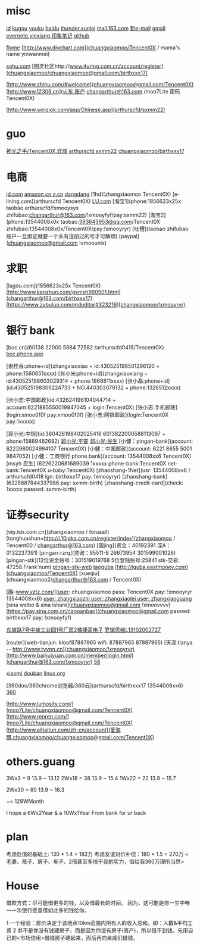 # misc

[id](430525198504184554)
[kugou](arthurscfd/birthxxx17) 
[youku](arthurscfd/birthxxx17) 
[baidu](changarthur/Tencent0X) 
[thunder.xunlei](changarthur/birthxxx17) 
[mail.163.com](changarthur@163.com/!xmooyryr)
[新e-mail](chuangxiaomoo@163.com/Tencent0X)
[gmail](chuangxiaomoo@gmail.com/birthxxx17)
[evernote.yinxiang 印象笔记](chuangxiaomoo@gmail.com/moo7Lite/Tencent0X)
[github](chuangxiaomoo@gmail.com/Tencent0X)

[flyme](chuangxiaomoo@flyme.cn/Tencent0X)
[http://www.diychart.com](chuangxiaomoo/Tencent0X / mama's name yinwanmei) 

[sohu.com](chuangxiaomoo@sohu.com/birthxxx17)
[图灵社区http://www.ituring.com.cn/account/register](chuangxiaomoo/chuangxiaomoo@gmail.com/birthxxx17)

[http://www.zhihu.com/#welcome](chuangxiaomoo@gmail.com/Tencent0X) 
[http://www.12306.cn](火车.账户 changarthur@163.com /moo7Lite 密码 Tencent0X)

[http://www.weiqiok.com/asp/Chinese.asp](arthurscfd/sxmm22)

# guo

[神光之手/Tencent0X.弈城](http://new.eweiqi.com/)
[arthurscfd sxmm22](http://www.weiqiok.com/asp/Chinese.asp)
[chuangxiaomoo/birthxxx17](http://www.101weiqi.com/home/)

# 电商

[jd.com](changarthur@163.com/!xmooyryr/pay:Tencent0X)
[amazon.cn z.cn](changarthur@163.com/Tencent0X)
[dangdang](changarthur@163.com/birthxxx17)
[1hd](zhangxiaomoo Tencent0X)
[e-lining.com](arthurscfd Tencent0X)
[LU.com](13544008xx6/Tencent0X/PAY:!xmooyryr)
[淘宝1](phone:1856623x25x taobao.arthurscfd/!xmooysys zhifubao:changarthur@163.com/!xmooyfyf/pay:sxmm22)
[淘宝2](phone:13544008x0x taobao:393643953@qq.com/Tencent0X zhifubao:13544008x0x/Tencent0X/pay:!xmooyryr)
[吐槽](taobao zhifubao 账户一旦绑定就要一个未有注册过的号才可解绑)
[paypal](chuangxiaomoo@gmail.com !xmoounix)

# 求职

[lagou.com](1856623x25x Tencent0X)
[http://www.kanzhun.com/gsmsh960501.html](changarthur@163.com/birthxxx17)
[https://www.zybuluo.com/mdeditor#323216](zhangxiaomoo/!xmooyryr)

# 银行 bank

[boc.cn](60138 22000 5884 72582 /arthurscfd0418/Tencent0X)
[boc.phone.app](Tencent0X)

[谢桂香:phone+id](zhangxiaoxiao + id:430525198501296120 + phone:1560651xxxx)
[肖小光:phone+id](zhangxiaoxiang + id:430525198603029314 + phone:1866811xxxx)
[张小磊:phone+id](id:430525198309224733 + NO.440303079132 + phone:1326512xxxx)

[张小志:中国邮政](id:432624196104044714 + account:6221885550019847045 + login:Tencent0X)
[张小志:手机邮政](login:xmoo0f0f pay:xmoo0f0f)
[张小志:网银邮政](login:Tencent0X pay:1xxxxx)

[郭小光:中银](id:360426198402025416 6013822000588113097 + phone:15889482682)
[郭小光:平安](6216260000000416397)
[郭小光:民生](6226220681689070)
[小健：pingan-bank](account: 6222980024994107 Tencent0X)
[小健：中国邮政](account: 6221 8855 5001 9847052)
[小健：工商银行 phone.bank](account: 13544008xx6 Tencent0X)
[msyh 民生] (6226220681689039 1xxxxx phone-bank:Tencent0X net-bank:Tencent0X u-baby:Tencent0X)
[zhaoshang-1Net](usr: 13544008xx6 / arthurscfd0418 lgn: birthxxx17 pay: !xmooyryr)
[zhaoshang-bank](6225887844337986 pay: sxmm-birth)
[zhaoshang-credit-card](check: 1xxxxx passwd: sxmm-birth)

# 证券security

[](chuangxiaomoo/!xmoo_yryr+1)
[vip.tdx.com.cn](zhangxiaomoo / forusall)
[tonghuashun=http://i.10jqka.com.cn/register/index](zhangxiaomoo / Tencent00 / changarthur@163.com)
[国jing](资金：40192391 深A： 0132237391)
[pingan-rzrq](咨询：95511-8 26673954 301599001026)
[pingan-stk](12位资金账号：301519019768 5位登陆账号:25841 stk-交易: 47258.Frank'num)
[pingan-stk-web](chuangxiaomoo/qqpass)
[taoguba](zhangxiaomoo/Tencent0X)
[http://iguba.eastmoney.com](chuangxiaomoo/Tencent0X)
[xueqiu](chuangxiaomoo2/changarthur@163.com / Tencent0X)

[融-www.yztz.com/](user: chuangxiaomoo pass: Tencent0X pay:  !xmooyryr 13544008xx6)
[user: zhangxiaozhi user: zhangxiaolei user: zhangxiaoguang]()
[sina weibo & sina ishare](chuangxiaomoo@gmail.com !xmoovvvv)
[https://pay.sina.com.cn/caopanbao](chuangxiaomoo@gmail.com passwd: birthxxx17 pay: !xmooyfyf)

[东坡路7号中坡工业园1号厂房2楼捷高电子](福田区香梅路华泰综合楼6楼西座)
[罗辑思维L13102002727](L—罗，13—您加入年份，1—本年度的会员批次，02—发起会员（01—铁杆会员），最后6位为您的专属号码)

[router](web-tianjun: kloof87887965 wifi: 87887965 87887965)
[天涯.tianya -- http://www.tyvpn.cn](chuangxiaomoo/!xmooyryr)
[http://www.baihuiyuan.com.cn/member/login.html](changarthur@163.com/!xmooyryr)
[58](arthurscfd/Tencent0X)

[xiaomi](13544008xx6/Tencent0X)
[douban](changarthur@163.com/birthxxx17)
[linux.org](changarthur@163.com/Tencent0X)

[360doc/360chrome浏览器/360云](arthurscfd/birthxxx17 13544008xx6)
[360](moo7Lite/!xmooyryr)

[http://www.lumosity.com/](moo7Lite/chuangxiaomoo@gmail.com/Tencent0X)
[http://www.renren.com/](moo7Lite/chuangxiaomoo@gmail.com/Tencent0X)
[http://www.aihaitun.com/zh-cn/account](爱海豚.chuangxiaomoo/chuangxiaomoo@gmail.com/Tencent0X)

# others.guang

3Wx3  = 9     13.9 ~ 13.12
2Wx18 = 38    13.9 ~ 15.4
1Wx22 = 22    13.9 ~ 15.7

2Wx30 = 60    13.9 ~ 16.3

+= 129WMonth

I hope a 6Wx2Year & a 10Wx1Year From bank for ur back

# plan

考虑贬值的基础上: 130 * 1.4 = 182万
考虑友谊对价补偿：180 * 1.5 = 270万 <老婆、孩子、房子、车子，2倍甚至多倍于我的实力，借给我360万理所当然>

# House

借款方式：尽可能借更多的钱，以及借最长的时间。
因为，这可能是你一生中唯一一次银行愿意借如此多的钱给你。

1 一个经验：房价决定于该地点10km范围内所有人的收入总和。即：人数&平均工资
2 并不是你没有钱建房子，而是因为你没有房子(资产)，所以借不到钱。先用自已的<市场信用>借钱房子建起来，而后再向亲戚们借钱。


